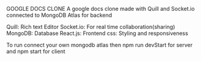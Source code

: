 GOOGLE DOCS CLONE
A google docs clone made with Quill and Socket.io connected to MongoDB Atlas for backend

Quill: Rich text Editor
Socket.io: For real time collaboration(sharing)
MongoDB: Database
React.js: Frontend
css: Styling and responsiveness

To run
connect your own mongodb atlas then npm run devStart for server and npm start for client



